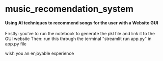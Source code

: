 # music_recomendation_system

#### Using AI techniques to recommend songs for the user with a Website GUI


Firstly: you've to run the notebook to generate the pkl file and link it to the GUI website
Then: run this through the terminal "streamlit run app.py" in app.py file  



wish you an enjoyable experience
